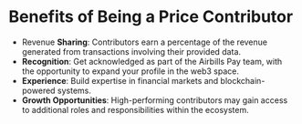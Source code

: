 # Benefits of Being a Price Contributor

* Revenue **Sharing**: Contributors earn a percentage of the revenue generated from transactions involving their provided data.
* **Recognition**: Get acknowledged as part of the Airbills Pay team, with the opportunity to expand your profile in the web3 space.
* **Experience**: Build expertise in financial markets and blockchain-powered systems.
* **Growth Opportunities**: High-performing contributors may gain access to additional roles and responsibilities within the ecosystem.
